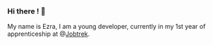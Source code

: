 ### Hi there ! 👋

My name is Ezra, I am a young developer, currently in my 1st year of apprenticeship at @[Jobtrek](https://github.com/jobtrek).

